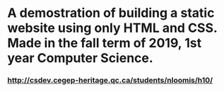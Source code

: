 # A demostration of building a static website using only HTML and CSS. Made in the fall term of 2019, 1st year Computer Science.


### http://csdev.cegep-heritage.qc.ca/students/nloomis/h10/
